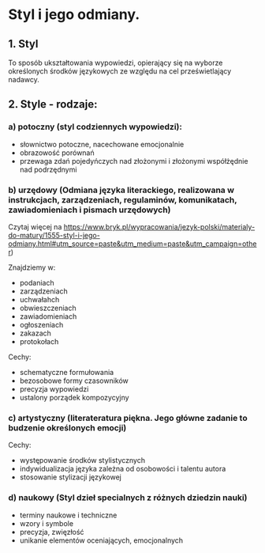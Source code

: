 # Styl i jego odmiany.

## 1. Styl

To sposób ukształtowania wypowiedzi, opierający się na wyborze określonych środków językowych ze względu na cel prześwietlający nadawcy.

## 2. Style - rodzaje:

### a) potoczny (styl codziennych wypowiedzi):

- słownictwo potoczne, nacechowane emocjonalnie
- obrazowość porównań
- przewaga zdań pojedyńczych nad złożonymi i złożonymi współżędnie nad podrzędnymi

### b) urzędowy (Odmiana języka literackiego, realizowana w instrukcjach, zarządzeniach, regulaminów, komunikatach, zawiadomieniach i pismach urzędowych)

Czytaj więcej na https://www.bryk.pl/wypracowania/jezyk-polski/materialy-do-matury/1555-styl-i-jego-odmiany.html#utm_source=paste&utm_medium=paste&utm_campaign=other)

Znajdziemy w:

- podaniach
- zarządzeniach
- uchwałahch
- obwieszczeniach
- zawiadomieniach
- ogłoszeniach
- zakazach
- protokołach

Cechy:

- schematyczne formułowania
- bezosobowe formy czasowników
- precyzja wypowiedzi
- ustalony porządek kompozycyjny

### c) artystyczny (literateratura piękna. Jego główne zadanie to budzenie określonych emocji)

Cechy:

- występowanie środków stylistycznych
- indywidualizacja języka zależna od osobowości i talentu autora
- stosowanie stylizacji językowej

### d) naukowy (Styl dzieł specialnych z różnych dziedzin nauki)

- terminy naukowe i techniczne
- wzory i symbole
- precyzja, zwięzłość
- unikanie elementów oceniających, emocjonalnych
